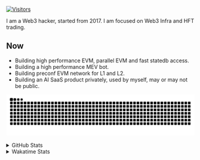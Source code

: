 <!-- markdownlint-disable MD041 MD010 MD033 -->
[![Visitors](https://api.visitorbadge.io/api/daily?path=Akagi201%2FAkagi201&label=Visitors%20Today&countColor=%2337d67a)](https://visitorbadge.io/status?path=Akagi201%2FAkagi201)

I am a Web3 hacker, started from 2017. I am focused on Web3 Infra and HFT trading.

## Now

* Building high performance EVM, parallel EVM and fast statedb access.
* Building a high performance MEV bot.
* Building preconf EVM network for L1 and L2.
* Building an AI SaaS product privately, used by myself, may or may not be public.

[![github contribution grid snake animation](https://raw.githubusercontent.com/Akagi201/Akagi201/output/github-contribution-grid-snake.svg#gh-light-mode-only)](https://github.com/Akagi201)

<details>
<summary>GitHub Stats</summary>
  <a href="https://github.com/Akagi201"><img alt="Profile Detail" src="https://raw.githubusercontent.com/Akagi201/Akagi201/master/profile-summary-card-output/dracula/0-profile-details.svg" /></a>
  <a href="https://github.com/Akagi201"><img alt="Github Stats" src="https://raw.githubusercontent.com/Akagi201/Akagi201/master/profile-summary-card-output/dracula/3-stats.svg" /></a>
  <a href="https://github.com/Akagi201"><img alt="Lang By Commits" src="https://raw.githubusercontent.com/Akagi201/Akagi201/master/profile-summary-card-output/dracula/2-most-commit-language.svg" /></a>
</details>

<details>
<summary>Wakatime Stats</summary>
<br>

<!--START_SECTION:waka-->

```txt
From: 16 December 2024 - To: 23 December 2024

Total Time: 45 hrs 24 mins

Other              23 hrs 31 mins  █████████████░░░░░░░░░░░░   51.82 %
Rust               8 hrs 52 mins   █████░░░░░░░░░░░░░░░░░░░░   19.54 %
Python             4 hrs 14 mins   ██▒░░░░░░░░░░░░░░░░░░░░░░   09.36 %
sh                 2 hrs 39 mins   █▒░░░░░░░░░░░░░░░░░░░░░░░   05.85 %
TOML               1 hr 17 mins    ▓░░░░░░░░░░░░░░░░░░░░░░░░   02.85 %
Markdown           52 mins         ▒░░░░░░░░░░░░░░░░░░░░░░░░   01.93 %
TypeScript         37 mins         ▒░░░░░░░░░░░░░░░░░░░░░░░░   01.39 %
JavaScript         36 mins         ▒░░░░░░░░░░░░░░░░░░░░░░░░   01.36 %
ActionScript 3     32 mins         ▒░░░░░░░░░░░░░░░░░░░░░░░░   01.20 %
Makefile           29 mins         ▒░░░░░░░░░░░░░░░░░░░░░░░░   01.10 %
```

<!--END_SECTION:waka-->

</details>
